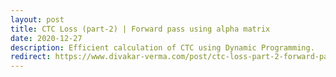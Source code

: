 ```yaml
---
layout: post
title: CTC Loss (part-2) | Forward pass using alpha matrix
date: 2020-12-27
description: Efficient calculation of CTC using Dynamic Programming.
redirect: https://www.divakar-verma.com/post/ctc-loss-part-2-forward-pass-using-alpha-matrix
---
```

